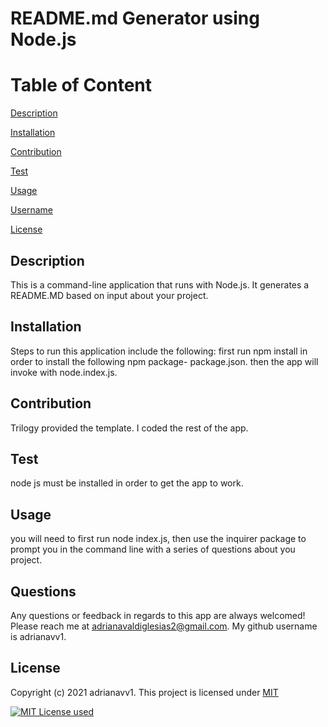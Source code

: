 # README.md Generator using Node.js

# Table of Content
[Description](#description)

[Installation](#installation)

[Contribution](#contribution)

[Test](#test)

[Usage](#usage)

[Username](#username)

[License](#license)

## Description
This is a command-line application that runs with Node.js. It generates a README.MD based on input about your project.

## Installation
Steps to run this application include the following: first run npm install in order to install the following npm package- package.json. then the app will invoke with node.index.js.

## Contribution
Trilogy provided the template. I coded the rest of the app.

## Test
node js must be installed in order to get the app to work.

## Usage
you will need to first run node index.js, then use the inquirer package to prompt you in the command line with a series of questions about you project.

## Questions
Any questions or feedback in regards to this app are always welcomed! Please reach me at adrianavaldiglesias2@gmail.com. My github username is adrianavv1.

## License
Copyright (c) 2021 adrianavv1.
    This project is licensed under [MIT](https://choosealicense.com/licenses/mit/) 

<a href="https://img.shields.io/badge/License-MIT-yellowgreen?style=plastic"><img alt="MIT License used" src="https://img.shields.io/badge/License-MIT-yellowgreen?style=plastic"></a>
